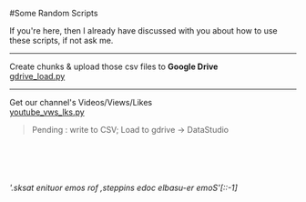 

#Some Random Scripts

If you're here, then I already have discussed with you about how to use these scripts, if not ask me.

---


Create chunks & upload those csv files to **Google Drive**<br>[gdrive_load.py](https://github.com/srisreedhar/utilities/blob/master/gdrive_load.py)

---

Get our channel's Videos/Views/Likes <br>[youtube_vws_lks.py](https://github.com/srisreedhar/utilities/blob/master/youtube_vws_lks.py)

> Pending : write to CSV; Load to gdrive -> DataStudio
















<br><br><br>

###### '.sksat enituor emos rof ,steppins edoc elbasu-er emoS'[::-1]